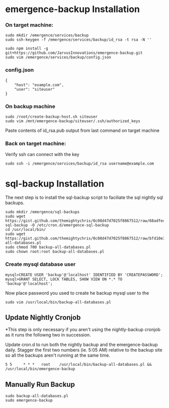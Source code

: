 # emergence-backup Installation

### On target machine:
```
sudo mkdir /emergence/services/backup
sudo ssh-keygen -f /emergence/services/backup/id_rsa -t rsa -N ''

sudo npm install -g git+https://github.com/JarvusInnovations/emergence-backup.git
sudo vim /emergence/services/backup/config.json
```
### config.json

```
{
    "host": "example.com",
    "user": "siteuser"
}
```

### On backup machine

```
sudo /root/create-backup-host.sh siteuser
sudo vim /mnt/emergence-backup/siteuser/.ssh/authorized_keys
```

Paste contents of id_rsa.pub output from last command on target machine

### Back on target machine:

Verify ssh can connect with the key

```
sudo ssh -i /emergence/services/backup/id_rsa username@example.com
```

# sql-backup Installation 

The next step is to install the sql-backup script to faciliate the sql nightly sql backups.

```
sudo mkdir /emergence/sql-backups
sudo wget https://gist.github.com/themightychris/0c08d47d7025f8867512/raw/68adfec5a373f539155283835df5afca90f61ea2/emergence-sql-backup -O /etc/cron.d/emergence-sql-backup
cd /usr/local/bin/
sudo wget https://gist.github.com/themightychris/0c08d47d7025f8867512/raw/bfd10e39eeb2cd7630e99b622e3727cb66fb416f/backup-all-databases.pl
sudo chmod 700 backup-all-databases.pl
sudo chown root:root backup-all-databases.pl
```

### Create mysql database user

```
mysql>CREATE USER 'backup'@'localhost' IDENTIFIED BY 'CREATEPASSWORD';
mysql>GRANT SELECT, LOCK TABLES, SHOW VIEW ON *.* TO 'backup'@'localhost';
```

Now place password you used to create he backup mysql user to the 

```
sudo vim /usr/local/bin/backup-all-databases.pl
```

## Update Nightly Cronjob

*This step is only necessary if you aren't using the nightly-backup cronjob as it runs the followng two in succession.

Update cron.d to run both the nightly backup and the emergence-backup daily. Stagger the first two numbers (ie. 5:05 AM) relative to the backup site so all the backups aren't running at the same time. 

````
5 5     * * *   root    /usr/local/bin/backup-all-databases.pl && /usr/local/bin/emergence-backup
````

## Manually Run Backup

```
sudo backup-all-databases.pl
sudo emergence-backup
```